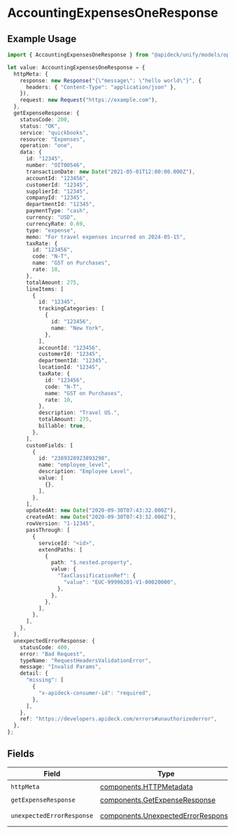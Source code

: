 # AccountingExpensesOneResponse

## Example Usage

```typescript
import { AccountingExpensesOneResponse } from "@apideck/unify/models/operations";

let value: AccountingExpensesOneResponse = {
  httpMeta: {
    response: new Response("{\"message\": \"hello world\"}", {
      headers: { "Content-Type": "application/json" },
    }),
    request: new Request("https://example.com"),
  },
  getExpenseResponse: {
    statusCode: 200,
    status: "OK",
    service: "quickbooks",
    resource: "Expenses",
    operation: "one",
    data: {
      id: "12345",
      number: "OIT00546",
      transactionDate: new Date("2021-05-01T12:00:00.000Z"),
      accountId: "123456",
      customerId: "12345",
      supplierId: "12345",
      companyId: "12345",
      departmentId: "12345",
      paymentType: "cash",
      currency: "USD",
      currencyRate: 0.69,
      type: "expense",
      memo: "For travel expenses incurred on 2024-05-15",
      taxRate: {
        id: "123456",
        code: "N-T",
        name: "GST on Purchases",
        rate: 10,
      },
      totalAmount: 275,
      lineItems: [
        {
          id: "12345",
          trackingCategories: [
            {
              id: "123456",
              name: "New York",
            },
          ],
          accountId: "123456",
          customerId: "12345",
          departmentId: "12345",
          locationId: "12345",
          taxRate: {
            id: "123456",
            code: "N-T",
            name: "GST on Purchases",
            rate: 10,
          },
          description: "Travel US.",
          totalAmount: 275,
          billable: true,
        },
      ],
      customFields: [
        {
          id: "2389328923893298",
          name: "employee_level",
          description: "Employee Level",
          value: [
            {},
          ],
        },
      ],
      updatedAt: new Date("2020-09-30T07:43:32.000Z"),
      createdAt: new Date("2020-09-30T07:43:32.000Z"),
      rowVersion: "1-12345",
      passThrough: [
        {
          serviceId: "<id>",
          extendPaths: [
            {
              path: "$.nested.property",
              value: {
                "TaxClassificationRef": {
                  "value": "EUC-99990201-V1-00020000",
                },
              },
            },
          ],
        },
      ],
    },
  },
  unexpectedErrorResponse: {
    statusCode: 400,
    error: "Bad Request",
    typeName: "RequestHeadersValidationError",
    message: "Invalid Params",
    detail: {
      "missing": [
        {
          "x-apideck-consumer-id": "required",
        },
      ],
    },
    ref: "https://developers.apideck.com/errors#unauthorizederror",
  },
};
```

## Fields

| Field                                                                                    | Type                                                                                     | Required                                                                                 | Description                                                                              |
| ---------------------------------------------------------------------------------------- | ---------------------------------------------------------------------------------------- | ---------------------------------------------------------------------------------------- | ---------------------------------------------------------------------------------------- |
| `httpMeta`                                                                               | [components.HTTPMetadata](../../models/components/httpmetadata.md)                       | :heavy_check_mark:                                                                       | N/A                                                                                      |
| `getExpenseResponse`                                                                     | [components.GetExpenseResponse](../../models/components/getexpenseresponse.md)           | :heavy_minus_sign:                                                                       | Expenses                                                                                 |
| `unexpectedErrorResponse`                                                                | [components.UnexpectedErrorResponse](../../models/components/unexpectederrorresponse.md) | :heavy_minus_sign:                                                                       | Unexpected error                                                                         |